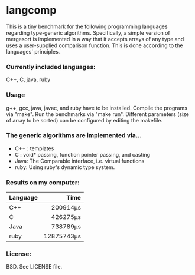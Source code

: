 langcomp
========
This is a tiny benchmark for the following programming languages regarding type-generic algorithms.
Specifically, a simple version of mergesort is implemented in a way that it accepts arrays of any type and uses a user-supplied comparison
function. This is done according to the languages' principles.

### Currently included languages:
C++, C, java, ruby

### Usage
g++, gcc, java, javac, and ruby have to be installed. Compile the programs via "make". Run the benchmarks via "make run".
Different parameters (size of array to be sorted) can be configured by editing the makefile.

### The generic algorithms are implemented via...
* C++ : templates
* C   : void* passing, function pointer passing, and casting
* Java: The Comparable interface, i.e. virtual functions
* ruby: Using ruby's dynamic type system.

### Results on my computer:
|Language|Time|
|--------|---:|
|C++|200914µs|
|C|426275µs|
|Java|738789µs|
|ruby|12875743µs|

### License:
BSD. See LICENSE file.
